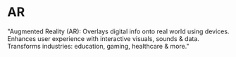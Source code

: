 # AR
"Augmented Reality (AR): Overlays digital info onto real world using devices. Enhances user experience with interactive visuals, sounds &amp; data. Transforms industries: education, gaming, healthcare &amp; more."
